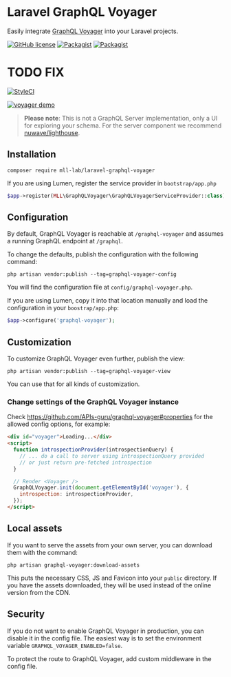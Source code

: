 # Laravel GraphQL Voyager

Easily integrate [GraphQL Voyager](https://github.com/APIs-guru/graphql-voyager) into your Laravel projects.

[![GitHub license](https://img.shields.io/github/license/mll-lab/laravel-graphql-voyager.svg)](https://github.com/mll-lab/laravel-graphql-voyager/blob/master/LICENSE)
[![Packagist](https://img.shields.io/packagist/v/mll-lab/laravel-graphql-voyager.svg)](https://packagist.org/packages/mll-lab/laravel-graphql-voyager)
[![Packagist](https://img.shields.io/packagist/dt/mll-lab/laravel-graphql-voyager.svg)](https://packagist.org/packages/mll-lab/laravel-graphql-voyager)

# TODO FIX
[![StyleCI](https://github.styleci.io/repos/137498251/shield?branch=master)](https://github.styleci.io/repos/137498251)

[![voyager demo](https://github.com/APIs-guru/graphql-voyager/raw/master/docs/demo-gif.gif)](https://apis.guru/graphql-voyager/)

> **Please note**: This is not a GraphQL Server implementation, only a UI for exploring your schema.
> For the server component we recommend [nuwave/lighthouse](https://github.com/nuwave/lighthouse).

## Installation

    composer require mll-lab/laravel-graphql-voyager

If you are using Lumen, register the service provider in `bootstrap/app.php`

```php
$app->register(MLL\GraphQLVoyager\GraphQLVoyagerServiceProvider::class);
```

## Configuration

By default, GraphQL Voyager is reachable at `/graphql-voyager`
and assumes a running GraphQL endpoint at `/graphql`.

To change the defaults, publish the configuration with the following command:

    php artisan vendor:publish --tag=graphql-voyager-config

You will find the configuration file at `config/graphql-voyager.php`.

If you are using Lumen, copy it into that location manually and load the configuration
in your `boostrap/app.php`:

```php
$app->configure('graphql-voyager');
```

## Customization

To customize GraphQL Voyager even further, publish the view:

    php artisan vendor:publish --tag=graphql-voyager-view

You can use that for all kinds of customization.

### Change settings of the GraphQL Voyager instance

Check https://github.com/APIs-guru/graphql-voyager#properties for the allowed config options, for example:

```html
<div id="voyager">Loading...</div>
<script>
  function introspectionProvider(introspectionQuery) {
    // ... do a call to server using introspectionQuery provided
    // or just return pre-fetched introspection
  }

  // Render <Voyager />
  GraphQLVoyager.init(document.getElementById('voyager'), {
    introspection: introspectionProvider,
  });
</script>
```

## Local assets

If you want to serve the assets from your own server, you can download them with the command:

    php artisan graphql-voyager:download-assets

This puts the necessary CSS, JS and Favicon into your `public` directory. If you have
the assets downloaded, they will be used instead of the online version from the CDN.

## Security

If you do not want to enable GraphQL Voyager in production, you can disable it in the config file.
The easiest way is to set the environment variable `GRAPHQL_VOYAGER_ENABLED=false`.

To protect the route to GraphQL Voyager, add custom middleware in the config file.
